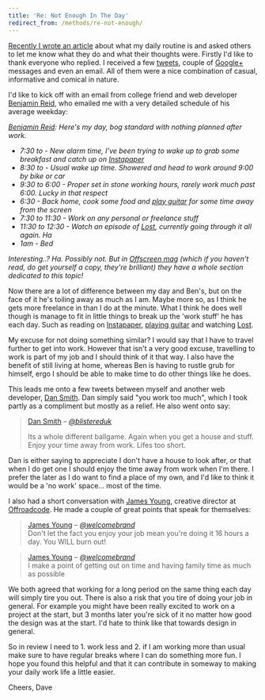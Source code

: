 ```yaml
---
title: 'Re: Not Enough In The Day'
redirect_from: /methods/re-not-enough/
---
```


[Recently I wrote an article](https://david.darn.es/methods/not-enough-in-the-day/ "Not Enough In The Day") about what my daily routine is and asked others to let me know what they do and what their thoughts were. Firstly I'd like to thank everyone who replied. I received a few [tweets](https://twitter.com/daviddarnes "David Darnes on Twitter"), couple of [Google+](https://plus.google.com/100895260126547897177/posts "David Darnes on Google+") messages and even an email. All of them were a nice combination of casual, informative and comical in nature.
<!-- more -->

I'd like to kick off with an email from college friend and web developer [Benjamin Reid][4], who emailed me with a very detailed schedule of his average weekday:

*[Benjamin Reid][4]: Here's my day, bog standard with nothing planned after work.*

  * *7:30 to - New alarm time, I've been trying to wake up to grab some breakfast and catch up on [Instapaper][5]*
  * *8:30 to - Usual wake up time. Showered and head to work around 9:00 by bike or car*
  * *9:30 to 6:00 - Proper set in stone working hours, rarely work much past 6:00. Lucky in that respect*
  * *6:30 - Back home, cook some food and [play guitar][6] for some time away from the screen*
  * *7:30 to 11:30 - Work on any personal or freelance stuff*
  * *11:30 to 12:30 - Watch an episode of [Lost][7], currently going through it all again. Ha*
  * *1am - Bed*

*Interesting..? Ha. Possibly not. But in [Offscreen mag][8] (which if you haven't read, do get yourself a copy, they're brilliant) they have a whole section dedicated to this topic!*

Now there are a lot of difference between my day and Ben's, but on the face of it he's toiling away as much as I am. Maybe more so, as I think he gets more freelance in than I do at the minute. What I think he does well though is manage to fit in little things to break up the 'work stuff' he has each day. Such as reading on [Instapaper][5], [playing guitar][6] and watching [Lost][7].

My excuse for not doing something similar? I would say that I have to travel further to get into work. However that isn't a very good excuse, travelling to work is part of my job and I should think of it that way. I also have the benefit of still living at home, whereas Ben is having to rustle grub for himself, ergo I should be able to make time to do other things like he does.

This leads me onto a few tweets between myself and another web developer, [Dan Smith][9]. Dan simply said "you work too much", which I took partly as a compliment but mostly as a relief. He also went onto say:

> [Dan Smith][9] – <cite><a title="Dan Smith on Twitter" href="https://twitter.com/blistereduk">@blistereduk</a></cite>
>
> Its a whole different ballgame. Again when you get a house and stuff. Enjoy your time away from work. Lifes too short.

Dan is either saying to appreciate I don't have a house to look after, or that when I do get one I should enjoy the time away from work when I'm there. I prefer the later as I do want to find a place of my own, and I'd like to think it would be a 'no work' space… most of the time.

I also had a short conversation with [James Young][10], creative director at [Offroadcode][11]. He made a couple of great points that speak for themselves:

> [James Young][10] – <cite><a title="James Young on Twitter" href="https://twitter.com/welcomebrand" data-user-id="40017708">@welcomebrand</a></cite>  
> Don't let the fact you enjoy your job mean you're doing it 16 hours a day. You WILL burn out!

> [James Young][10] – <cite><a title="James Young on Twitter" href="https://twitter.com/welcomebrand" data-user-id="40017708">@welcomebrand</a></cite>  
> I make a point of getting out on time and having family time as much as possible

We both agreed that working for a long period on the same thing each day will simply tire you out. There is also a risk that you tire of doing your job in general. For example you might have been really excited to work on a project at the start, but 3 months later you're sick of it no matter how good the design was at the start. I'd hate to think like that towards design in general.

So in review I need to 1. work less and 2. if I am working more than usual make sure to have regular breaks where I can do something more fun. I hope you found this helpful and that it can contribute in someway to making your daily work life a little easier.

Cheers, Dave

 [4]: https://www.benjaminreid.me/ "Benjamin Reid"
 [5]: https://www.instapaper.com/ "Instapaper - Save interesting web pages for reading later"
 [6]: https://www.youtube.com/watch?v=4cSpQKpz75E "Cover of Survival by Muse"
 [7]: https://www.imdb.com/title/tt0411008/ "Lost TV Series"
 [8]: https://www.offscreenmag.com/ "Offscreen Magazine"
 [9]: https://twitter.com/blistereduk "Dan Smith on Twitter"
 [10]: https://www.welcomebrand.co.uk/ "Welcome Brand"
 [11]: https://offroadcode.com/ "Offroadcode"
